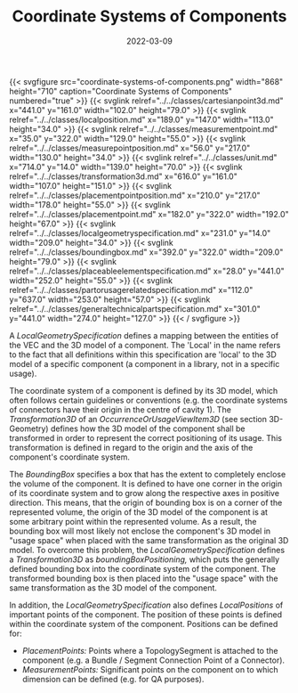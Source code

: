 ﻿---
title: Coordinate Systems of Components
toc: false
type: specs
layout: diagram
date: "2022-03-09"
draft: false
specification: VEC
version: 2.0.0
documentType: "Recommendation"
elementType: Diagram
classes:
  - CartesianPoint3D
  - LocalPosition
  - MeasurementPoint
  - MeasurePointPosition
  - Unit
  - Transformation3D
  - PlacementPointPosition
  - PlacementPoint
  - LocalGeometrySpecification
  - BoundingBox
  - PlaceableElementSpecification
  - PartOrUsageRelatedSpecification
  - GeneralTechnicalPartSpecification
menu:
  VEC-2.0.0:    
    parent: general-component-data
    identifier: general-component-data/coordinate-systems-of-components
    weight: 1004005 

# Prev/next pager order (if `docs_section_pager` enabled in `params.toml`)
weight: 1004005
---
{{< svgfigure src="coordinate-systems-of-components.png" width="868" height="710" caption="Coordinate Systems of Components" numbered="true" >}}
  {{< svglink relref="../../classes/cartesianpoint3d.md" x="441.0" y="161.0" width="102.0" height="79.0" >}}
  {{< svglink relref="../../classes/localposition.md" x="189.0" y="147.0" width="113.0" height="34.0" >}}
  {{< svglink relref="../../classes/measurementpoint.md" x="35.0" y="322.0" width="129.0" height="55.0" >}}
  {{< svglink relref="../../classes/measurepointposition.md" x="56.0" y="217.0" width="130.0" height="34.0" >}}
  {{< svglink relref="../../classes/unit.md" x="714.0" y="14.0" width="139.0" height="70.0" >}}
  {{< svglink relref="../../classes/transformation3d.md" x="616.0" y="161.0" width="107.0" height="151.0" >}}
  {{< svglink relref="../../classes/placementpointposition.md" x="210.0" y="217.0" width="178.0" height="55.0" >}}
  {{< svglink relref="../../classes/placementpoint.md" x="182.0" y="322.0" width="192.0" height="67.0" >}}
  {{< svglink relref="../../classes/localgeometryspecification.md" x="231.0" y="14.0" width="209.0" height="34.0" >}}
  {{< svglink relref="../../classes/boundingbox.md" x="392.0" y="322.0" width="209.0" height="79.0" >}}
  {{< svglink relref="../../classes/placeableelementspecification.md" x="28.0" y="441.0" width="252.0" height="55.0" >}}
  {{< svglink relref="../../classes/partorusagerelatedspecification.md" x="112.0" y="637.0" width="253.0" height="57.0" >}}
  {{< svglink relref="../../classes/generaltechnicalpartspecification.md" x="301.0" y="441.0" width="274.0" height="127.0" >}}
{{< / svgfigure >}}
<p> A&#160;<i>LocalGeometrySpecification</i> defines a mapping between the entities of the VEC&#160;and the 3D model of a component. The 'Local' in the name refers to the fact that all definitions within this specification are 'local' to the 3D model of a specific component (a component in a library, not in a specific usage).      </p>      <p> The coordinate system of a component is defined by its 3D&#160;model, which often follows certain guidelines or conventions (e.g. the coordinate systems of connectors have their origin in the centre of cavity 1).&#160;The <i>Transformation3D</i> of an <i>OccurrenceOrUsageViewItem3D </i>(see section 3D-Geometry) defines how the 3D model of the component shall be transformed in order to represent the correct positioning of its usage. This transformation is defined in regard to the origin and the axis of the component's coordinate system.      </p>      <p> The <i>BoundingBox</i> specifies a box that has the extent to completely enclose the volume of the component. It is defined to have one corner in the origin of its coordinate system and to grow along the respective axes in positive direction. This means, that the origin of bounding box is on a corner of the represented volume, the origin of the 3D model of the component is at some arbitrary point within the represented volume. As a result, the bounding box will most likely not enclose the component's 3D model in &quot;usage space&quot; when placed with the same transformation as the original 3D model. To overcome this problem, the <i>LocalGeometrySpecification</i> defines a <i>Transformation3D </i>as <i>boundingBoxPositioning,</i> which puts the generally defined bounding box into the coordinate system of the component.&#160;The transformed bounding box is then placed into the &quot;usage space&quot; with the same transformation as the 3D model of the component.      </p>      <p> In addition, the <i>LocalGeometrySpecification</i> also defines <i>LocalPositions</i> of important points of the component. The position of these points is defined within the coordinate system of the component. Positions can be defined for:      </p>      <ul>       <li> <i>PlacementPoints: </i>Points where a&#160;TopologySegment is attached to the component (e.g. a Bundle /&#160;Segment Connection Point of a Connector).        </li>       <li> <i>MeasurementPoints: </i>Significant points on the component on to which dimension can be defined (e.g. for QA purposes).        </li>     </ul>     <p> &#160;      </p>      <p> &#160;      </p>